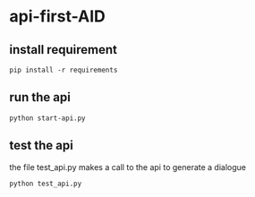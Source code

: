 # api-first-AID

## install requirement

```
pip install -r requirements

```


## run the api

```
python start-api.py

```


## test the api
the file test_api.py makes a call to the api to generate a dialogue

```
python test_api.py

```